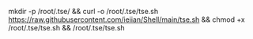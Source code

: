mkdir -p /root/.tse/ && curl -o /root/.tse/tse.sh https://raw.githubusercontent.com/ieiian/Shell/main/tse.sh && chmod +x /root/.tse/tse.sh && /root/.tse/tse.sh
